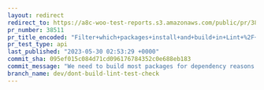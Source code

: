 ```yaml
---
layout: redirect
redirect_to: https://a8c-woo-test-reports.s3.amazonaws.com/public/pr/38511/api/index.html
pr_number: 38511
pr_title_encoded: "Filter+which+packages+install+and+build+in+Lint+%2F+Test+JS+CI+check"
pr_test_type: api
last_published: "2023-05-30 02:53:29 +0000"
commit_sha: 095ef015c084d71cd096176784352c0e688eb183
commit_message: "We need to build most packages for dependency reasons."
branch_name: dev/dont-build-lint-test-check
---
```

